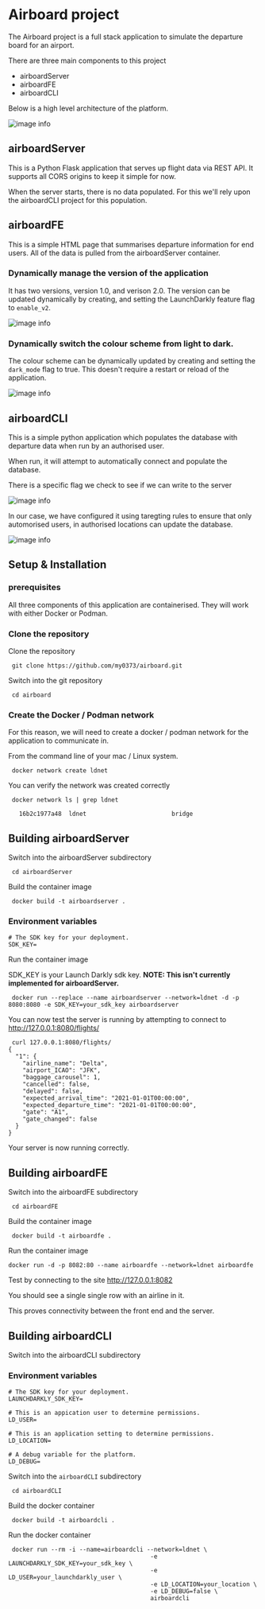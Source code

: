# Airboard project
The Airboard project is a full stack application to simulate the departure board for an airport.

There are three main components to this project
* airboardServer
* airboardFE
* airboardCLI

Below is a high level architecture of the platform.

![image info](images/ldarch.jpg)

## airboardServer
This is a Python Flask application that serves up flight data via REST API. It supports all CORS origins to keep it simple for now.

When the server starts, there is no data populated. For this we'll rely upon the airboardCLI project for this population.

## airboardFE
This is a simple HTML page that summarises departure information for end users. All of the data is pulled from the airboardServer container.

### Dynamically manage the version of the application
It has two versions, version 1.0, and verison 2.0. The version can be updated dynamically by creating, and setting the LaunchDarkly feature flag to ```enable_v2```.

![image info](images/ld_enable_v2.png)

### Dynamically switch the colour scheme from light to dark.
The colour scheme can be dynamically updated by creating and setting the ```dark_mode``` flag to true. This doesn't require a restart or reload of the application.

![image info](images/ls_dark_mode_flag.png)






## airboardCLI
This is a simple python application which populates the database with departure data when run by an authorised user.

When run, it will attempt to automatically connect and populate the database.

There is a specific flag we check to see if we can write to the server

![image info](images/ld_allow_db_populate.png)

In our case, we have configured it using taregting rules to ensure that only automorised users, in authorised locations can update the database.

![image info](images/ld_targeting_rules.png)


## Setup & Installation
### prerequisites
All three components of this application are containerised. They will work with either Docker or Podman.

### Clone the repository
Clone the repository 
```shell
 git clone https://github.com/my0373/airboard.git
```
Switch into the git repository
```shell
 cd airboard
```

### Create the Docker / Podman network
 For this reason, we will need to create a docker / podman network for the application to communicate in.

 From the command line of your mac / Linux system.

 ```shell
  docker network create ldnet 
 ```

You can verify the network was created correctly 
```shell
 docker network ls | grep ldnet

   16b2c1977a48  ldnet                        bridge
```
## Building airboardServer
Switch into the airboardServer subdirectory

```
 cd airboardServer
```

Build the container image
```
 docker build -t airboardserver .
```
### Environment variables
```
# The SDK key for your deployment.
SDK_KEY=
```

Run the container image

SDK_KEY is your Launch Darkly sdk key. __NOTE: This isn't currently implemented for airboardServer.__
```
 docker run --replace --name airboardserver --network=ldnet -d -p 8080:8080 -e SDK_KEY=your_sdk_key airboardserver
```

You can now test the server is running by attempting to connect to http://127.0.0.1:8080/flights/

```shell
 curl 127.0.0.1:8080/flights/
{
  "1": {
    "airline_name": "Delta",
    "airport_ICAO": "JFK",
    "baggage_carousel": 1,
    "cancelled": false,
    "delayed": false,
    "expected_arrival_time": "2021-01-01T00:00:00",
    "expected_departure_time": "2021-01-01T00:00:00",
    "gate": "A1",
    "gate_changed": false
  }
}
```

Your server is now running correctly.
## Building airboardFE
Switch into the airboardFE subdirectory

```
 cd airboardFE
```

Build the container image
```
 docker build -t airboardfe .
```

Run the container image
```
docker run -d -p 8082:80 --name airboardfe --network=ldnet airboardfe
```

Test by connecting to the site
http://127.0.0.1:8082

You should see a single single row with an airline in it.

This proves connectivity between the front end and the server.

## Building airboardCLI
Switch into the airboardCLI subdirectory

### Environment variables
```
# The SDK key for your deployment.
LAUNCHDARKLY_SDK_KEY=

# This is an appication user to determine permissions.
LD_USER=

# This is an application setting to determine permissions.
LD_LOCATION=

# A debug variable for the platform.
LD_DEBUG=
```

Switch into the ```airboardCLI``` subdirectory
```
 cd airboardCLI
```

Build the docker container
```
 docker build -t airboardcli .
```

Run the docker container
```shell
 docker run --rm -i --name=airboardcli --network=ldnet \
                                        -e LAUNCHDARKLY_SDK_KEY=your_sdk_key \
                                        -e LD_USER=your_launchdarkly_user \
                                        -e LD_LOCATION=your_location \
                                        -e LD_DEBUG=false \
                                        airboardcli
```
